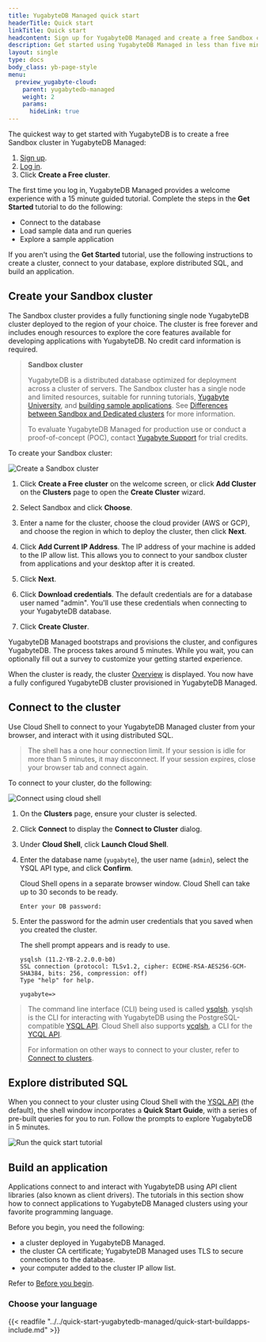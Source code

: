 ```yaml
---
title: YugabyteDB Managed quick start
headerTitle: Quick start
linkTitle: Quick start
headcontent: Sign up for YugabyteDB Managed and create a free Sandbox cluster
description: Get started using YugabyteDB Managed in less than five minutes.
layout: single
type: docs
body_class: yb-page-style
menu:
  preview_yugabyte-cloud:
    parent: yugabytedb-managed
    weight: 2
    params:
      hideLink: true
---
```


The quickest way to get started with YugabyteDB is to create a free Sandbox cluster in YugabyteDB Managed:

1. [Sign up](https://cloud.yugabyte.com/signup?utm_medium=direct&utm_source=docs&utm_campaign=YBM_signup).
1. [Log in](https://cloud.yugabyte.com/login).
1. Click **Create a Free cluster**.

The first time you log in, YugabyteDB Managed provides a welcome experience with a 15 minute guided tutorial. Complete the steps in the **Get Started** tutorial to do the following:

- Connect to the database
- Load sample data and run queries
- Explore a sample application

<!-- Following sections are duplicated in quick-start-yugabytdb-managed -->

If you aren't using the **Get Started** tutorial, use the following instructions to create a cluster, connect to your database, explore distributed SQL, and build an application.

## Create your Sandbox cluster

The Sandbox cluster provides a fully functioning single node YugabyteDB cluster deployed to the region of your choice. The cluster is free forever and includes enough resources to explore the core features available for developing applications with YugabyteDB. No credit card information is required.

>**Sandbox cluster**
>
>YugabyteDB is a distributed database optimized for deployment across a cluster of servers. The Sandbox cluster has a single node and limited resources, suitable for running tutorials, [Yugabyte University](https://university.yugabyte.com), and [building sample applications](/preview/develop/build-apps/). See [Differences between Sandbox and Dedicated clusters](/preview/faq/yugabytedb-managed-faq/#what-are-the-differences-between-sandbox-and-dedicated-clusters) for more information.
>
>To evaluate YugabyteDB Managed for production use or conduct a proof-of-concept (POC), contact [Yugabyte Support](https://support.yugabyte.com/hc/en-us/requests/new?ticket_form_id=360003113431) for trial credits.

To create your Sandbox cluster:

![Create a Sandbox cluster](/images/yb-cloud/cloud-add-free-cluster.gif)

1. Click **Create a Free cluster** on the welcome screen, or click **Add Cluster** on the **Clusters** page to open the **Create Cluster** wizard.

1. Select Sandbox and click **Choose**.

1. Enter a name for the cluster, choose the cloud provider (AWS or GCP), and choose the region in which to deploy the cluster, then click **Next**.

1. Click **Add Current IP Address**. The IP address of your machine is added to the IP allow list. This allows you to connect to your sandbox cluster from applications and your desktop after it is created.

1. Click **Next**.

1. Click **Download credentials**. The default credentials are for a database user named "admin". You'll use these credentials when connecting to your YugabyteDB database.

1. Click **Create Cluster**.

YugabyteDB Managed bootstraps and provisions the cluster, and configures YugabyteDB. The process takes around 5 minutes. While you wait, you can optionally fill out a survey to customize your getting started experience.

When the cluster is ready, the cluster [Overview](/preview/yugabyte-cloud/cloud-monitor/overview/) is displayed. You now have a fully configured YugabyteDB cluster provisioned in YugabyteDB Managed.

## Connect to the cluster

Use Cloud Shell to connect to your YugabyteDB Managed cluster from your browser, and interact with it using distributed SQL.

>The shell has a one hour connection limit. If your session is idle for more than 5 minutes, it may disconnect. If your session expires, close your browser tab and connect again.

To connect to your cluster, do the following:

![Connect using cloud shell](/images/yb-cloud/cloud-connect-shell.gif)

1. On the **Clusters** page, ensure your cluster is selected.

1. Click **Connect** to display the **Connect to Cluster** dialog.

1. Under **Cloud Shell**, click **Launch Cloud Shell**.

1. Enter the database name (`yugabyte`), the user name (`admin`), select the YSQL API type, and click **Confirm**.

    Cloud Shell opens in a separate browser window. Cloud Shell can take up to 30 seconds to be ready.

    ```output
    Enter your DB password:
    ```

1. Enter the password for the admin user credentials that you saved when you created the cluster.

    The shell prompt appears and is ready to use.

    ```output
    ysqlsh (11.2-YB-2.2.0.0-b0)
    SSL connection (protocol: TLSv1.2, cipher: ECDHE-RSA-AES256-GCM-SHA384, bits: 256, compression: off)
    Type "help" for help.

    yugabyte=>
    ```

> The command line interface (CLI) being used is called [ysqlsh](/preview/admin/ysqlsh/). ysqlsh is the CLI for interacting with YugabyteDB using the PostgreSQL-compatible [YSQL API](/preview/api/ysql/). Cloud Shell also supports [ycqlsh](/preview/admin/ycqlsh/), a CLI for the [YCQL API](/preview/api/ycql/).
>
> For information on other ways to connect to your cluster, refer to [Connect to clusters](/preview/yugabyte-cloud/cloud-connect).

## Explore distributed SQL

When you connect to your cluster using Cloud Shell with the [YSQL API](/preview/api/ysql/) (the default), the shell window incorporates a **Quick Start Guide**, with a series of pre-built queries for you to run. Follow the prompts to explore YugabyteDB in 5 minutes.

![Run the quick start tutorial](/images/yb-cloud/cloud-shell-tutorial.gif)

## Build an application

Applications connect to and interact with YugabyteDB using API client libraries (also known as client drivers). The tutorials in this section show how to connect applications to YugabyteDB Managed clusters using your favorite programming language.

Before you begin, you need the following:

- a cluster deployed in YugabyteDB Managed.
- the cluster CA certificate; YugabyteDB Managed uses TLS to secure connections to the database.
- your computer added to the cluster IP allow list.

Refer to [Before you begin](/preview/develop/build-apps/cloud-add-ip/).

### Choose your language

{{< readfile "../../quick-start-yugabytedb-managed/quick-start-buildapps-include.md" >}}
